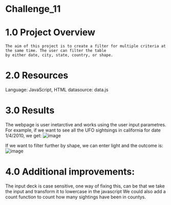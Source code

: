 # Challenge_11
# 1.0 Project Overview
    The aim of this project is to create a filter for multiple criteria at the same time. The user can filter the table
    by either date, city, state, country, or shape.

# 2.0 Resources

  Language: JavaScript, HTML
  datasource: data.js
  
# 3.0 Results

  The webpage is user inetarctive and works using the user input parametres. For example, if we want to see all the UFO sightsings in california for
  date 1/4/2010, we get:
 ![image](https://user-images.githubusercontent.com/85843030/132144860-0dff7d3f-06d7-424a-aa0c-9669ccdc63cc.png)

If we want to filter further by shape, we can enter light and the outcome is:
![image](https://user-images.githubusercontent.com/85843030/132144902-dfdde1a5-c8a7-4315-98d6-847aa54bac4d.png)


  




  
  
  









# 4.0 Additional improvements:

The input deck is case sensitive, one way of fixing this, can be that we take the input and transform it to lowercase in the javascript
We could also add a count function to count how many sightings have been in countys. 

